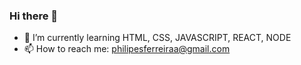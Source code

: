 ### Hi there 👋



- 🌱 I’m currently learning HTML, CSS, JAVASCRIPT, REACT, NODE 
- 📫 How to reach me: philipesferreiraa@gmail.com

